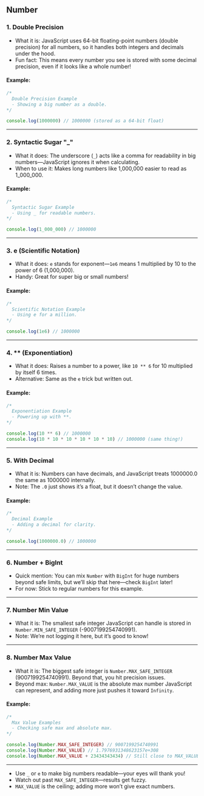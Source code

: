 ## Number

### 1. Double Precision
- What it is: JavaScript uses 64-bit floating-point numbers (double precision) for all numbers, so it handles both integers and decimals under the hood.
- Fun fact: This means every number you see is stored with some decimal precision, even if it looks like a whole number!

#### Example:
```javascript
/*
  Double Precision Example
  - Showing a big number as a double.
*/

console.log(1000000) // 1000000 (stored as a 64-bit float)
```

---

### 2. Syntactic Sugar "_"
- What it does: The underscore (`_`) acts like a comma for readability in big numbers—JavaScript ignores it when calculating.
- When to use it: Makes long numbers like 1,000,000 easier to read as 1_000_000.

#### Example:
```javascript
/*
  Syntactic Sugar Example
  - Using _ for readable numbers.
*/

console.log(1_000_000) // 1000000
```

---

### 3. e (Scientific Notation)
- What it does: `e` stands for exponent—`1e6` means 1 multiplied by 10 to the power of 6 (1,000,000).
- Handy: Great for super big or small numbers!

#### Example:
```javascript
/*
  Scientific Notation Example
  - Using e for a million.
*/

console.log(1e6) // 1000000
```

---

### 4. ** (Exponentiation)
- What it does: Raises a number to a power, like `10 ** 6` for 10 multiplied by itself 6 times.
- Alternative: Same as the `e` trick but written out.

#### Example:
```javascript
/*
  Exponentiation Example
  - Powering up with **.
*/

console.log(10 ** 6) // 1000000
console.log(10 * 10 * 10 * 10 * 10 * 10) // 1000000 (same thing!)
```

---

### 5. With Decimal
- What it is: Numbers can have decimals, and JavaScript treats 1000000.0 the same as 1000000 internally.
- Note: The `.0` just shows it’s a float, but it doesn’t change the value.

#### Example:
```javascript
/*
  Decimal Example
  - Adding a decimal for clarity.
*/

console.log(1000000.0) // 1000000
```

---

### 6. Number + BigInt
- Quick mention: You can mix `Number` with `BigInt` for huge numbers beyond safe limits, but we’ll skip that here—check `BigInt` later!
- For now: Stick to regular numbers for this example.

---

### 7. Number Min Value
- What it is: The smallest safe integer JavaScript can handle is stored in `Number.MIN_SAFE_INTEGER` (-9007199254740991).
- Note: We’re not logging it here, but it’s good to know!

---

### 8. Number Max Value
- What it is: The biggest safe integer is `Number.MAX_SAFE_INTEGER` (9007199254740991). Beyond that, you hit precision issues.
- Beyond max: `Number.MAX_VALUE` is the absolute max number JavaScript can represent, and adding more just pushes it toward `Infinity`.

#### Example:
```javascript
/*
  Max Value Examples
  - Checking safe max and absolute max.
*/

console.log(Number.MAX_SAFE_INTEGER) // 9007199254740991
console.log(Number.MAX_VALUE) // 1.7976931348623157e+308
console.log(Number.MAX_VALUE + 23434343434) // Still close to MAX_VALUE, no precision
```

---


- Use `_` or `e` to make big numbers readable—your eyes will thank you!
- Watch out past `MAX_SAFE_INTEGER`—results get fuzzy.
- `MAX_VALUE` is the ceiling; adding more won’t give exact numbers.
